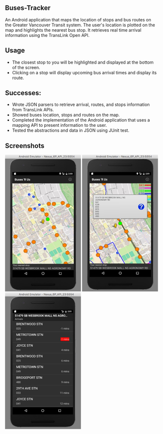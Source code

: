 ## Buses-Tracker

An Android application that maps the location of stops and bus routes on the Greater Vancouver Transit system. The user's location is plotted on the map and highlights the nearest bus stop. It retrieves real time arrival information using the TransLink Open API. 

## Usage 
  - The closest stop to you will be highlighted and displayed at the bottom of the screen.
  - Clicking on a stop will display upcoming bus arrival times and display its route.

## Successes:
- Wrote JSON parsers to retrieve arrival, routes, and stops information from TransLink APIs.
- Showed buses location, stops and routes on the map.
- Completed the implementation of the Android application that uses a mapping API to present information to the user.
- Tested the abstractions and data in JSON using JUnit test.

## Screenshots
<div>
  <img src="BasicScreenshot.jpg" width="250" height="450" />
  <img src="StationSelectedScreenshot.jpg" width="250" height="450" />
  <img src="arrivalScreenshot.jpg" width="250" height="450" />
</div>
